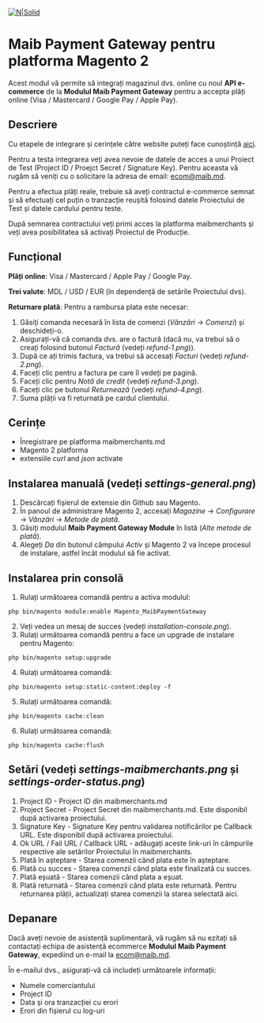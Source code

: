 [![N|Solid](https://www.maib.md/images/logo.svg)](https://www.maib.md)

# Maib Payment Gateway pentru platforma Magento 2
Acest modul vă permite să integrați magazinul dvs. online cu noul **API e-commerce** de la **Modulul Maib Payment Gateway** pentru a accepta plăți online (Visa / Mastercard / Google Pay / Apple Pay).

## Descriere
Cu etapele de integrare și cerințele către website puteți face cunoștință [aici](https://docs.maibmerchants.md/ro/etape-si-cerinte-pentru-integrare).

Pentru a testa integrarea veți avea nevoie de datele de acces a unui Proiect de Test (Project ID / Proejct Secret / Signature Key). Pentru aceasta vă rugăm să veniți cu o solicitare la adresa de email: ecom@maib.md.

Pentru a efectua plăți reale, trebuie să aveți contractul e-commerce semnat și să efectuați cel puțin o tranzacție reușită folosind datele Proiectului de Test și datele cardului pentru teste. 

După semnarea contractului veți primi acces la platforma maibmerchants și veți avea posibilitatea să activați Proiectul de Producție.

## Funcțional
**Plăți online**: Visa / Mastercard / Apple Pay / Google Pay.

**Trei valute**: MDL / USD / EUR (în dependență de setările Proiectului dvs).

**Returnare plată**:
Pentru a rambursa plata este necesar:
1. Găsiți comanda necesară în lista de comenzi (_Vânzări_ -> _Comenzi_) și deschideți-o.
2. Asigurați-vă că comanda dvs. are o factură (dacă nu, va trebui să o creați folosind butonul _Factură_ (vedeți _refund-1.png_)).
3. După ce ați trimis factura, va trebui să accesați _Facturi_ (vedeți _refund-2.png_).
4. Faceți clic pentru a factura pe care îl vedeți pe pagină.
5. Faceți clic pentru _Notă de credit_ (vedeți _refund-3.png_).
6. Faceți clic pe butonul _Returnează_ (vedeți _refund-4.png_).
7. Suma plății va fi returnată pe cardul clientului.

## Cerințe 
- Înregistrare pe platforma maibmerchants.md
- Magento 2 platforma
- extensiile _curl_ and _json_ activate

## Instalarea manuală (vedeți _settings-general.png_)
1. Descărcați fișierul de extensie din Github sau Magento.
2. În panoul de administrare Magento 2, accesați _Magazine_ -> _Configurare_ -> _Vânzări_ -> _Metode de plată_.
3. Găsiți modulul **Maib Payment Gateway Module** în listă (_Alte metode de plată_).
4. Alegeți _Da_ din butonul câmpului _Activ_ și Magento 2 va începe procesul de instalare, astfel încât modulul să fie activat.

## Instalarea prin consolă
1. Rulați următoarea comandă pentru a activa modulul:
```console
php bin/magento module:enable Magento_MaibPaymentGateway
```
2. Veți vedea un mesaj de succes (vedeți _installation-console.png_).
3. Rulați următoarea comandă pentru a face un upgrade de instalare pentru Magento:
```console
php bin/magento setup:upgrade
```
4. Rulați următoarea comandă:
```console
php bin/magento setup:static-content:deploy -f
```
5. Rulați următoarea comandă:
```console
php bin/magento cache:clean
```
6. Rulați următoarea comandă:
```console
php bin/magento cache:flush
```

## Setări (vedeți _settings-maibmerchants.png_ și _settings-order-status.png_)
1. Project ID - Project ID din maibmerchants.md
2. Project Secret - Project Secret din maibmerchants.md. Este disponibil după activarea proiectului.
3. Signature Key - Signature Key pentru validarea notificărilor pe Callback URL. Este disponibil după activarea proiectului.
4. Ok URL / Fail URL / Callback URL - adăugați aceste link-uri în câmpurile respective ale setărilor Proiectului în maibmerchants.
5. Plată în așteptare - Starea comenzii când plata este în așteptare.
6. Plată cu succes - Starea comenzii când plata este finalizată cu succes.
7. Plată eșuată - Starea comenzii când plata a eșuat.
8. Platã returnatã - Starea comenzii când plata este returnată. Pentru returnarea plății, actualizați starea comenzii la starea selectată aici.

## Depanare
Dacă aveți nevoie de asistență suplimentară, vă rugăm să nu ezitați să contactați echipa de asistență ecommerce **Modulul Maib Payment Gateway**, expediind un e-mail la ecom@maib.md.

În e-mailul dvs., asigurați-vă că includeți următoarele informații:
- Numele comerciantului
- Project ID
- Data și ora tranzacției cu erori
- Erori din fișierul cu log-uri